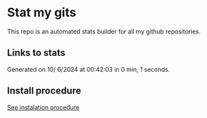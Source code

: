 # Stat my gits

This repo is an automated stats builder for all my github repositories.

## Links to stats


Generated on 10/ 6/2024 at 00:42:03 in 0 min, 1 seconds.

## Install procedure

[See instalation procedure](./src/install.md)
